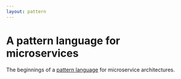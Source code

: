 ```yaml
---
layout: pattern
---
```

# A pattern language for microservices

The beginnings of a [pattern language](http://en.wikipedia.org/wiki/Pattern_language) for microservice architectures.

